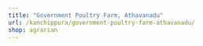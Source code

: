 ```yaml
---
title: "Government Poultry Farm, Athavanadu"
url: /kanchippura/government-poultry-farm-athavanadu/
shop: agrarian
---
```

